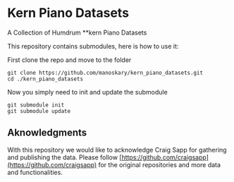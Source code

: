 # Kern Piano Datasets
A Collection of Humdrum **kern Piano Datasets

This repository contains submodules, here is how to use it:

First clone the repo and move to the folder
```shell
git clone https://github.com/manoskary/kern_piano_datasets.git
cd ./kern_piano_datasets
```
Now you simply need to init and update the submodule
```shell
git submodule init
git submodule update
```



## Aknowledgments

With this repository we would like to acknowledge Craig Sapp for gathering and publishing the data. 
Please follow [https://github.com/craigsapp](https://github.com/craigsapp) for the original repositories and more data and functionalities.
